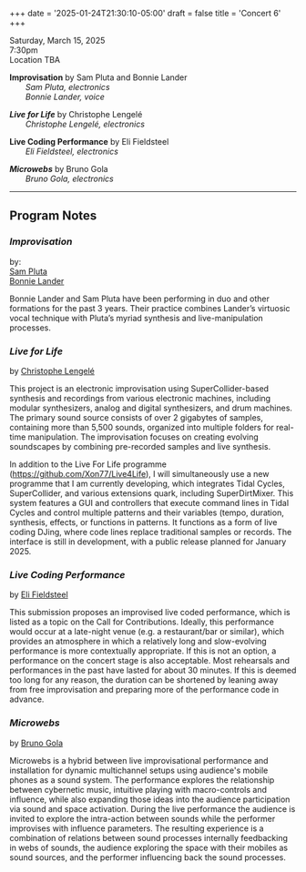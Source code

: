 
+++
date = '2025-01-24T21:30:10-05:00'
draft = false
title = 'Concert 6'
+++

Saturday, March 15, 2025  
7:30pm  
Location TBA


**Improvisation** by Sam Pluta and Bonnie Lander  
&emsp;&emsp;*Sam Pluta, electronics*  
&emsp;&emsp;*Bonnie Lander, voice*  



***Live for Life*** by Christophe Lengelé  
&emsp;&emsp;*Christophe Lengelé, electronics*  



**Live Coding Performance** by Eli Fieldsteel  
&emsp;&emsp;*Eli Fieldsteel, electronics*  



***Microwebs*** by Bruno Gola  
&emsp;&emsp;*Bruno Gola, electronics*  

---

## Program Notes

### *Improvisation*

by:  
[Sam Pluta](/bios/#sam-pluta)  
[Bonnie Lander](/bios/#bonnie-lander)  


Bonnie Lander and Sam Pluta have been performing in duo and other formations for the past 3 years. Their practice combines Lander’s virtuosic vocal technique with Pluta’s myriad synthesis and live-manipulation processes.

### *Live for Life*

by [Christophe Lengelé](/bios/#christophe-lengelé)

This project is an electronic improvisation using SuperCollider-based synthesis and recordings from various electronic machines, including modular synthesizers, analog and digital synthesizers, and drum machines. The primary sound source consists of over 2 gigabytes of samples, containing more than 5,500 sounds, organized into multiple folders for real-time manipulation. The improvisation focuses on creating evolving soundscapes by combining pre-recorded samples and live synthesis.

In addition to the Live For Life programme (https://github.com/Xon77/Live4Life), I will simultaneously use a new programme that I am currently developing, which integrates Tidal Cycles, SuperCollider, and various extensions quark, including SuperDirtMixer. This system features a GUI and controllers that execute command lines in Tidal Cycles and control multiple patterns and their variables (tempo, duration, synthesis, effects, or functions in patterns. It functions as a form of live coding DJing, where code lines replace traditional samples or records. The interface is still in development, with a public release planned for January 2025.

### *Live Coding Performance*

by [Eli Fieldsteel](/bios/#eli-fieldsteel)

This submission proposes an improvised live coded performance, which is listed as a topic on the Call for Contributions. Ideally, this performance would occur at a late-night venue (e.g. a restaurant/bar or similar), which provides an atmosphere in which a relatively long and slow-evolving performance is more contextually appropriate. If this is not an option, a performance on the concert stage is also acceptable. Most rehearsals and performances in the past have lasted for about 30 minutes. If this is deemed too long for any reason, the duration can be shortened by leaning away from free improvisation and preparing more of the performance code in advance.

### *Microwebs*

by [Bruno Gola](/bios/#bruno-gola)

Microwebs is a hybrid between live improvisational performance and installation for dynamic multichannel setups using audience's mobile phones as a sound system. The performance explores the relationship between cybernetic music, intuitive playing with macro-controls and influence, while also expanding those ideas into the audience participation via sound and space activation. During the live performance the audience is invited to explore the intra-action between sounds while the performer improvises with influence parameters. The resulting experience is a combination of relations between sound processes internally feedbacking in webs of sounds, the audience exploring the space with their mobiles as sound sources, and the performer influencing back the sound processes.

